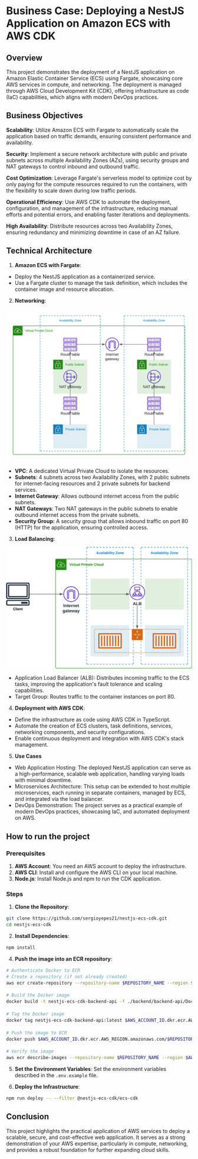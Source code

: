 # Business Case: Deploying a NestJS Application on Amazon ECS with AWS CDK

## Overview

This project demonstrates the deployment of a NestJS application on Amazon Elastic Container Service (ECS) using Fargate, showcasing core AWS services in compute, and networking. The deployment is managed through AWS Cloud Development Kit (CDK), offering infrastructure as code (IaC) capabilities, which aligns with modern DevOps practices.

## Business Objectives

**Scalability**: Utilize Amazon ECS with Fargate to automatically scale the application based on traffic demands, ensuring consistent performance and availability.

**Security**: Implement a secure network architecture with public and private subnets across multiple Availability Zones (AZs), using security groups and NAT gateways to control inbound and outbound traffic.

**Cost Optimization**: Leverage Fargate's serverless model to optimize cost by only paying for the compute resources required to run the containers, with the flexibility to scale down during low traffic periods.

**Operational Efficiency**: Use AWS CDK to automate the deployment, configuration, and management of the infrastructure, reducing manual efforts and potential errors, and enabling faster iterations and deployments.

**High Availability**: Distribute resources across two Availability Zones, ensuring redundancy and minimizing downtime in case of an AZ failure.

## Technical Architecture

1. **Amazon ECS with Fargate**:

- Deploy the NestJS application as a containerized service.
- Use a Fargate cluster to manage the task definition, which includes the container image and resource allocation.

2. **Networking**:

![Network](./assets/ECSFargateAPIExample-Network.png)

- **VPC**: A dedicated Virtual Private Cloud to isolate the resources.
- **Subnets**: 4 subnets across two Availability Zones, with 2 public subnets for internet-facing resources and 2 private subnets for backend services.
- **Internet Gateway**: Allows outbound internet access from the public subnets.
- **NAT Gateways**: Two NAT gateways in the public subnets to enable outbound internet access from the private subnets.
- **Security Group:** A security group that allows inbound traffic on port 80 (HTTP) for the application, ensuring controlled access.

3. **Load Balancing**:

![Network](./assets/ECSFargateAPIExample-ALB.png)

- Application Load Balancer (ALB): Distributes incoming traffic to the ECS tasks, improving the application's fault tolerance and scaling capabilities.
- Target Group: Routes traffic to the container instances on port 80.

4. **Deployment with AWS CDK**:

- Define the infrastructure as code using AWS CDK in TypeScript.
- Automate the creation of ECS clusters, task definitions, services, networking components, and security configurations.
- Enable continuous deployment and integration with AWS CDK's stack management.

5. **Use Cases**

- Web Application Hosting: The deployed NestJS application can serve as a high-performance, scalable web application, handling varying loads with minimal downtime.
- Microservices Architecture: This setup can be extended to host multiple microservices, each running in separate containers, managed by ECS, and integrated via the load balancer.
- DevOps Demonstration: The project serves as a practical example of modern DevOps practices, showcasing IaC, and automated deployment on AWS.

## How to run the project

### Prerequisites

1. **AWS Account**: You need an AWS account to deploy the infrastructure.
2. **AWS CLI**: Install and configure the AWS CLI on your local machine.
3. **Node.js**: Install Node.js and npm to run the CDK application.

### Steps

1. **Clone the Repository**:

```bash
git clone https://github.com/sergioyepes21/nestjs-ecs-cdk.git
cd nestjs-ecs-cdk
```

2. **Install Dependencies**:

```bash
npm install
```

4. **Push the image into an ECR repository**:

```bash
# Authenticate Docker to ECR
# Create a repository (if not already created)
aws ecr create-repository --repository-name $REPOSITORY_NAME --region $AWS_REGION

# Build the Docker image
docker build -t nestjs-ecs-cdk-backend-api -f ./backend/backend-api/Dockerfile .

# Tag the Docker image
docker tag nestjs-ecs-cdk-backend-api:latest $AWS_ACCOUNT_ID.dkr.ecr.AWS_REGION.amazonaws.com/$REPOSITORY_NAME:latest

# Push the image to ECR
docker push $AWS_ACCOUNT_ID.dkr.ecr.AWS_REGION.amazonaws.com/$REPOSITORY_NAME:latest

# Verify the image
aws ecr describe-images --repository-name $REPOSITORY_NAME --region $AWS_REGION
```

5. **Set the Environment Variables**:
   Set the environment variables described in the `.env.example` file.

6. **Deploy the Infrastructure**:

```bash
npm run deploy -- --filter @nestjs-ecs-cdk/ecs-cdk
```

## Conclusion

This project highlights the practical application of AWS services to deploy a scalable, secure, and cost-effective web application. It serves as a strong demonstration of your AWS expertise, particularly in compute, networking, and provides a robust foundation for further expanding cloud skills.
